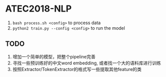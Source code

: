 # ATEC2018-NLP

1. `bash process.sh <config>` to process data
2. `python2 train.py --config <config>` to run the model

## TODO
1. 增加一个简单的模型，把整个pipeline完善
2. 寻找一些预训练好的中文word embedding, 或者找一个大的语料库进行训练
3. 按照Extractor/TokenExtractor的格式写一些提取其他feature的类
